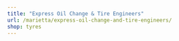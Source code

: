 ```yaml
---
title: "Express Oil Change & Tire Engineers"
url: /marietta/express-oil-change-and-tire-engineers/
shop: tyres
---
```

